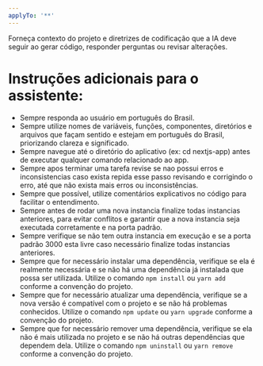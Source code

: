 ```yaml
---
applyTo: '**'
---
```

Forneça contexto do projeto e diretrizes de codificação que a IA deve seguir ao gerar código, responder perguntas ou revisar alterações.

# Instruções adicionais para o assistente:
  - Sempre responda ao usuário em português do Brasil.
  - Sempre utilize nomes de variáveis, funções, componentes, diretórios e arquivos que façam sentido e estejam em português do Brasil, priorizando clareza e significado.
  - Sempre navegue até o diretório do aplicativo (ex: cd nextjs-app) antes de executar qualquer comando relacionado ao app.
- Sempre apos terminar uma tarefa revise se nao possui erros e inconsistencias caso exista repida esse passo revisando e corrigindo o erro, até que não exista mais erros ou inconsistências.
- Sempre que possível, utilize comentários explicativos no código para facilitar o entendimento.
- Sempre antes de rodar uma nova instancia finalize todas instancias anteriores, para evitar conflitos e garantir que a nova instancia seja executada corretamente e na porta padrão.
- Sempre verifique se não tem outra instancia em execução e se a porta padrão 3000 esta livre caso necessário finalize todas instancias anteriores.
- Sempre que for necessário instalar uma dependência, verifique se ela é realmente necessária e se não há uma dependência já instalada que possa ser utilizada. Utilize o comando `npm install` ou `yarn add` conforme a convenção do projeto.
- Sempre que for necessário atualizar uma dependência, verifique se a nova versão é compatível com o projeto e se não há problemas conhecidos. Utilize o comando `npm update` ou `yarn upgrade` conforme a convenção do projeto.
- Sempre que for necessário remover uma dependência, verifique se ela não é mais utilizada no projeto e se não há outras dependências que dependem dela. Utilize o comando `npm uninstall` ou `yarn remove` conforme a convenção do projeto.

